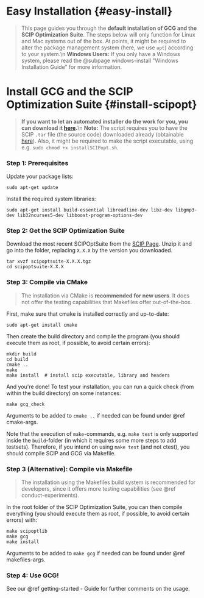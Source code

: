# Easy Installation {#easy-install}
> This page guides you through the **default installation of GCG and the SCIP Optimization Suite**. The steps below will only function for Linux and 
> Mac systems out of the box. At points, it might be required to alter the package management system (here, we use `apt`) according to your system.\n
> **Windows Users:** If you only have a Windows system, please read the @subpage windows-install "Windows Installation Guide" for more information.  

# Install GCG and the SCIP Optimization Suite {#install-scipopt}
> **If you want to let an automated installer do the work for you, you can download it [here](installSCIPopt.sh).**\n
> **Note:** The script requires you to have the SCIP `.tar` file (the source code) downloaded already 
> (obtainable [here](https://scipopt.org/index.php#download)). Also, it might be required to make the script
> executable, using e.g. `sudo chmod +x installSCIPopt.sh`.

### Step 1: Prerequisites
Update your package lists:

    sudo apt-get update

Install the required system libraries:

    sudo apt-get install build-essential libreadline-dev libz-dev libgmp3-dev lib32ncurses5-dev libboost-program-options-dev


### Step 2: Get the SCIP Optimization Suite
Download the most recent SCIPOptSuite from the [SCIP Page](https://scipopt.org/index.php#download).
Unzip it and go into the folder, replacing `X.X.X` by the version you downloaded.

    tar xvzf scipoptsuite-X.X.X.tgz
    cd scipoptsuite-X.X.X


### Step 3: Compile via CMake
> The installation via CMake is **recommended for new users**. It does
> not offer the testing capabilities that Makefiles offer out-of-the-box.

First, make sure that cmake is installed correctly and up-to-date:

    sudo apt-get install cmake

Then create the build directory and compile the program
(you should execute them as root, if possible, to avoid certain errors):

    mkdir build
    cd build
    cmake ..
    make
    make install  # install scip executable, library and headers

And you're done! To test your installation, you can run a quick check 
(from within the build directory) on some instances:

    make gcg_check

Arguments to be added to `cmake ..` if needed can be found under @ref cmake-args.

Note that the execution of `make`-commands, e.g. `make test` is only supported
inside the `build`-folder (in which it requires some more steps to add testsets).
Therefore, if you intend on using `make test` (and not ctest), you should compile
SCIP and GCG via Makefile.

### Step 3 (Alternative): Compile via Makefile
> The installation using the Makefiles build system is recommended for developers,
> since it offers more testing capabilities (see @ref conduct-experiments).

In the root folder of the SCIP Optimization Suite, you can then compile everything
(you should execute them as root, if possible, to avoid certain errors) with:

    make scipoptlib
    make gcg
    make install

Arguments to be added to `make gcg` if needed can be found under @ref makefiles-args.

### Step 4: Use GCG!
See our @ref getting-started - Guide for further comments on the usage.
